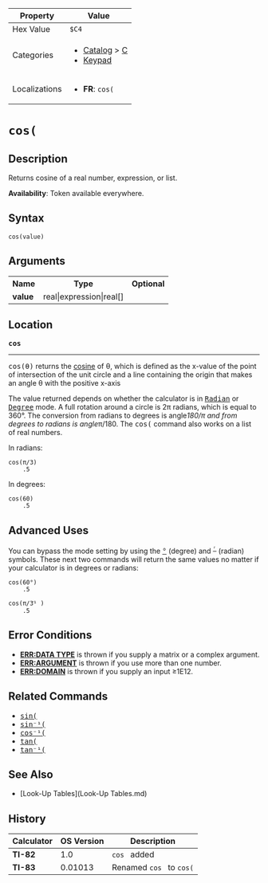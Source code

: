 | Property      | Value |
|---------------|-------|
| Hex Value     | `$C4`|
| Categories    | <ul><li>[Catalog](<../categories/Catalog.md>) > [C](<../categories/Catalog.md#C>)</li><li>[Keypad](<../categories/Keypad.md>)</li></ul> |
| Localizations | <ul><li><b>FR</b>: `cos(`</li></ul> |

# `cos(`

## Description
Returns cosine of a real number, expression, or list.


<b>Availability</b>: Token available everywhere.

## Syntax
`cos(value)`

## Arguments
<table>
<tr><th>Name</th><th>Type</th><th>Optional</th></tr>

<tr><td><b>value</b></td><td>real|expression|real[]</td><td></td></tr>

</table>

## Location
<tt><kbd><b>cos</b></kbd></tt>
<hr>

<tt>cos(θ)</tt> returns the [cosine](https://mathworld.wolfram.com/Cosine.html) of θ, which is defined as the x-value of the point of intersection of the unit circle and a line containing the origin that makes an angle θ with the positive x-axis

The value returned depends on whether the calculator is in <tt><a href="Radian.md">Radian</a></tt> or <tt><a href="Degree.md">Degree</a></tt> mode. A full rotation around a circle is 2π radians, which is equal to 360°. The conversion from radians to degrees is angle*180/π and from degrees to radians is angle*π/180. The <tt>cos(</tt> command also works on a list of real numbers.

In radians:

```ti-basic
cos(π/3)
    .5
```

In degrees:

```ti-basic
cos(60)
    .5
```

## Advanced Uses

You can bypass the mode setting by using the <tt><a href="°.md">°</a></tt> (degree) and <tt><sup><a href="ʳ.md">ʳ</a></sup></tt> (radian) symbols. These next two commands will return the same values no matter if your calculator is in degrees or radians:

```ti-basic
cos(60°)
    .5
```

```ti-basic
cos(π/3ֿ¹ )
    .5
```

## Error Conditions

*   **[ERR:DATA TYPE](errors#datatype)** is thrown if you supply a matrix or a complex argument.
*   **[ERR:ARGUMENT](errors#argument)** is thrown if you use more than one number.
*   **[ERR:DOMAIN](errors#domain)** is thrown if you supply an input ≥1E12.

## Related Commands

*   <tt><a href="sin(.md">sin(</a></tt>
*   <tt><a href="sin⁻¹(.md">sin⁻¹(</a></tt>
*   <tt><a href="cos⁻¹(.md">cos⁻¹(</a></tt>
*   <tt><a href="tan(.md">tan(</a></tt>
*   <tt><a href="tan⁻¹(.md">tan⁻¹(</a></tt>

## See Also

*   [Look-Up Tables](Look-Up Tables.md)

## History
| Calculator | OS Version | Description |
|------------|------------|-------------|
| <b>TI-82</b> | 1.0 | `cos ` added |
| <b>TI-83</b> | 0.01013 | Renamed `cos ` to `cos(`


